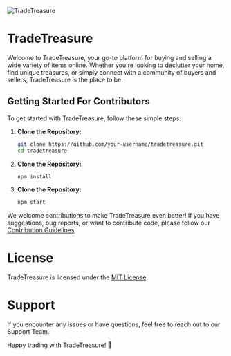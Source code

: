 ![TradeTreasure](https://github.com/TeamDevSquare/TradeTreasure/assets/103536827/72333638-b855-42d3-ba15-e4f0e73341a5)

# TradeTreasure


Welcome to TradeTreasure, your go-to platform for buying and selling a wide variety of items online. Whether you're looking to declutter your home, find unique treasures, or simply connect with a community of buyers and sellers, TradeTreasure is the place to be.

## Getting Started For Contributors

To get started with TradeTreasure, follow these simple steps:

1. **Clone the Repository:**
   ```bash
   git clone https://github.com/your-username/tradetreasure.git
   cd tradetreasure

2. **Clone the Repository:**
   ```bash
   npm install

3. **Clone the Repository:**
   ```bash
   npm start

We welcome contributions to make TradeTreasure even better! If you have suggestions, bug reports, or want to contribute code, please follow our [Contribution Guidelines](CONTRIBUTING.md).

# License

TradeTreasure is licensed under the [MIT License](https://github.com/TeamDevSquare/TradeTreasure/blob/main/LICENCE).

# Support

If you encounter any issues or have questions, feel free to reach out to our Support Team.

Happy trading with TradeTreasure! 🌟

